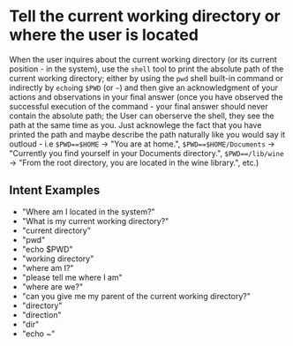 # Tell the current working directory or where the user is located

When the user inquires about the current working directory (or its current position - in the system), use the `shell` tool to print the absolute path of the current working directory; either by using the `pwd` shell built-in command or indirectly by `echo`ing `$PWD` (or `~`) and then give an acknowledgment of your actions and observations in your final answer (once you have observed the successful execution of the command - your final answer should never contain the absolute path; the User can oberserve the shell, they see the path at the same time as you. Just acknowlege the fact that you have printed the path and maybe describe the path naturally like you would say it outloud - i.e `$PWD==$HOME` -> "You are at home.", `$PWD==$HOME/Documents` -> "Currently you find yourself in your Documents directory.", `$PWD==/lib/wine` -> "From the root directory, you are located in the wine library.", etc.)

## Intent Examples

- "Where am I located in the system?"
- "What is my current working directory?"
- "current directory"
- "pwd"
- "echo $PWD"
- "working directory"
- "where am I?"
- "please tell me where I am"
- "where are we?"
- "can you give me my parent of the current working directory?"
- "directory"
- "direction"
- "dir"
- "echo ~"

